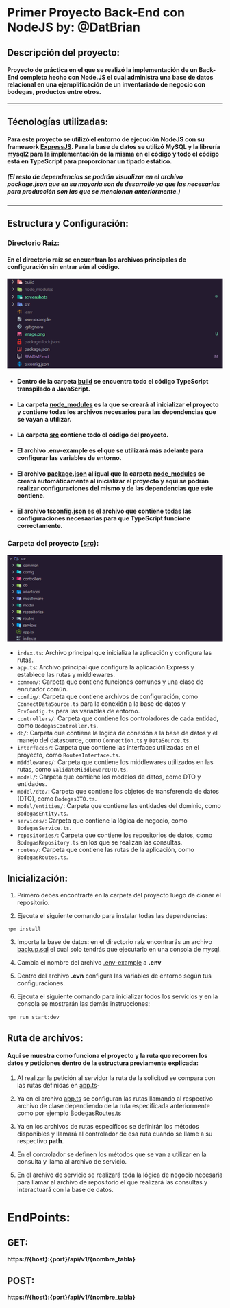 # Primer Proyecto Back-End con NodeJS by: @DatBrian

## Descripción del proyecto:
#### Proyecto de práctica en el que se realizó la implementación de un Back-End completo hecho con Node.JS el cual administra una base de datos relacional en una ejemplificación de un inventariado de negocio con bodegas, productos entre otros.

---

## Técnologías utilizadas:
#### Para este proyecto se utilizó el entorno de ejecución **NodeJS** con su framework [ExpressJS](https://expressjs.com/). Para la base de datos se utilizó **MySQL** y la librería [mysql2](https://github.com/sidorares/node-mysql2) para la implementación de la misma en el código y todo el código está en **TypeScript** para proporcionar un tipado estático.
##### (El resto de dependencias se podrán visualizar en el archivo package.json que en su mayoría son de desarrollo ya que las necesarias para producción son las que se mencionan anteriormente.)

---

## Estructura y Configuración:
### **Directorio Raíz:**
#### En el directorio raíz se encuentran los archivos principales de configuración sin entrar aún al código.
#### ![Alt text](./screenshots/estructura.png)
- #### Dentro de la carpeta [build](build) se encuentra todo el código TypeScript transpilado a JavaScript.

- #### La carpeta [node_modules](node_modules) es la que se creará al inicializar el proyecto y contiene todas los archivos necesarios para las dependencias que se vayan a utilizar.

- #### La carpeta [src](src) contiene todo el código del proyecto.

- #### El archivo .env-example es el que se utilizará más adelante para configurar las variables de entorno.

- #### El archivo [package.json](package.json) al igual que la carpeta [node_modules](node_modules) se creará automáticamente al inicializar el proyecto y aqui se podrán realizar configuraciones del mismo y de las dependencias que este contiene.

- #### El archivo [tsconfig.json](tsconfig.json) es el archivo que contiene todas las configuraciones necesaarias para que **TypeScript** funcione correctamente.

### **Carpeta del proyecto ([src](src)):**
![Alt text](./screenshots/src.png)

- `index.ts`: Archivo principal que inicializa la aplicación y configura las rutas.
- `app.ts`: Archivo principal que configura la aplicación Express y establece las rutas y middlewares.
- `common/`: Carpeta que contiene funciones comunes y una clase de enrutador común.
- `config/`: Carpeta que contiene archivos de configuración, como `ConnectDataSource.ts` para la conexión a la base de datos y `EnvConfig.ts` para las variables de entorno.
- `controllers/`: Carpeta que contiene los controladores de cada entidad, como `BodegasController.ts`.
- `db/`: Carpeta que contiene la lógica de conexión a la base de datos y el manejo del datasource, como `Connection.ts` y `DataSource.ts`.
- `interfaces/`: Carpeta que contiene las interfaces utilizadas en el proyecto, como `RoutesInterface.ts`.
- `middlewares/`: Carpeta que contiene los middlewares utilizados en las rutas, como `ValidateMiddlewareDTO.ts`.
- `model/`: Carpeta que contiene los modelos de datos, como DTO y entidades.
- `model/dto/`: Carpeta que contiene los objetos de transferencia de datos (DTO), como `BodegasDTO.ts`.
- `model/entities/`: Carpeta que contiene las entidades del dominio, como `BodegasEntity.ts`.
- `services/`: Carpeta que contiene la lógica de negocio, como `BodegasService.ts`.
- `repositories/`: Carpeta que contiene los repositorios de datos, como `BodegasRepository.ts` en los que se realizan las consultas.
- `routes/`: Carpeta que contiene las rutas de la aplicación, como `BodegasRoutes.ts`.

## **Inicialización:**

1. Primero debes encontrarte en la carpeta del proyecto luego de clonar el repositorio.

2. Ejecuta el siguiente comando para instalar todas las dependencias:

```
npm install
```

3. Importa la base de datos: en el directorio raíz encontrarás un archivo [backup.sql](backup.sql) el cual solo tendrás que ejecutarlo en una consola de mysql.

4. Cambia el nombre del archivo [.env-example](.env-example) a **.env**

5. Dentro del archivo **.evn** configura las variables de entorno según tus configuraciones.

6. Ejecuta el siguiente comando para inicializar todos los servicios y en la consola se mostrarán las demás instrucciones:

```
npm run start:dev
```

## Ruta de archivos:
#### Aquí se muestra como funciona el proyecto y la ruta que recorren los datos y peticiones dentro de la estructura previamente explicada:

1. Al realizar la petición al servidor la ruta de la solicitud se compara con las rutas definidas en [app.ts](./src/app.ts)-

2. Ya en el archivo [app.ts](./src/app.ts) se configuran las rutas llamando al respectivo archivo de clase dependiendo de la ruta especificada anteriormente como por ejemplo [BodegasRoutes.ts](./src/routes/BodegasRoutes.ts)

3. Ya en los archivos de rutas específicos se definirán los métodos disponibles y llamará al controlador de esa ruta cuando se llame a su respectivo **path**.

4. En el controlador se definen los métodos que se van a utilizar en la consulta y llama al archivo de servicio.

5. En el archivo de servicio se realizará toda la lógica de negocio necesaria para llamar al archivo de repositorio el que realizará las consultas y interactuará con la base de datos.

# **EndPoints:**

## GET:

**https://{host}:{port}/api/v1/{nombre_tabla}**

## POST:

**https://{host}:{port}/api/v1/{nombre_tabla}**